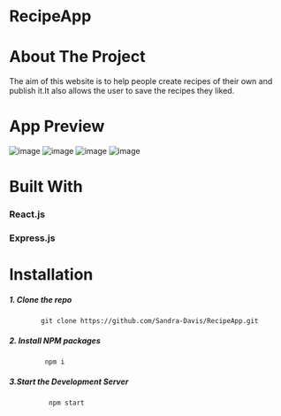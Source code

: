 # RecipeApp

# About The Project
The aim of this website is to help people create recipes of their own and publish it.It also allows the user to save the recipes they liked.

# App Preview
![image](https://github.com/Sandra-Davis/RecipeApp/assets/95069936/e4871a2a-c05d-4daa-9cb1-8cd867339e8c)
![image](https://github.com/Sandra-Davis/RecipeApp/assets/95069936/b5c3847b-9db7-40fc-88a6-be9373cbef0c)
![image](https://github.com/Sandra-Davis/RecipeApp/assets/95069936/c2eb65d0-e9fb-4819-a33d-f9356f2b9ae0)
![image](https://github.com/Sandra-Davis/RecipeApp/assets/95069936/6fb6f6ad-77ce-46d0-8b7b-fcba26b45be6)


# Built With
### React.js
### Express.js

# Installation

##### 1. Clone the repo
            git clone https://github.com/Sandra-Davis/RecipeApp.git
##### 2. Install NPM packages
             npm i
##### 3.Start the Development Server
              npm start


